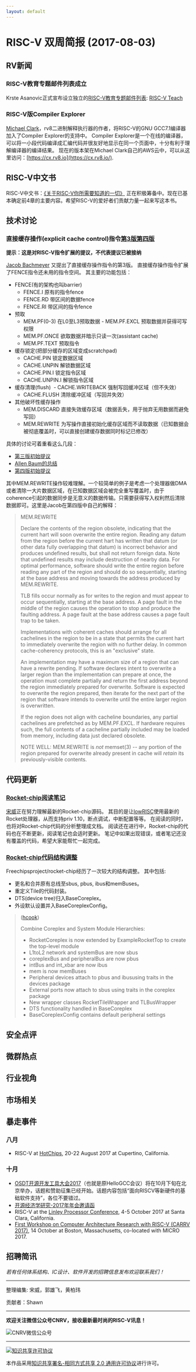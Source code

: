 ```yaml
---
layout: default
---
```


# RISC-V 双周简报 (2017-08-03)

## RV新闻

### RISC-V教育专题邮件列表成立
Krste Asanovic正式宣布设立独立的[RISC-V教育专题邮件列表](https://groups.google.com/a/groups.riscv.org/forum/#!forum/riscv-teach): [RISC-V Teach](mailto:riscv-teach@groups.riscv.org)

### RISC-V版Compiler Explorer

[Michael Clark](mailto:michaeljclark@mac.com)，rv8二进制解释执行器的作者，将RISC-V的GNU GCC7.1编译器加入了Compiler Explorer的支持中。
Compiler Explorer是一个在线的编译器，可以将一小段代码编译成汇编代码并很友好地显示在同一个页面中，十分有利于理解编译器的编译结果。
现在的版本架在Michael Clark自己的AWS云中，可以从这里访问：[https://cx.rv8.io](https://cx.rv8.io/).

## RISC-V中文书
RISC-V中文书：[《关于RISC-V你所需要知道的一切》](https://www.gitbook.com/book/leishangwen/everything_you_need_to_know_about_riscv/details)
正在积极筹备中。现在已基本确定前4章的主要内容。希望RISC-V的爱好者们贡献力量一起来写这本书。


## 技术讨论

### 直接缓存操作(explicit cache control)指令[第3版](https://groups.google.com/a/groups.riscv.org/forum/#!msg/isa-dev/Xa1y68PxjAU/MB2rLM1zAAAJ)[第四版](https://groups.google.com/a/groups.riscv.org/forum/#!msg/isa-dev/eKkGAN2-jss/4uRoQi2TBAAJ)

**提示：这是对RISC-V指令扩展的提议，不代表提议已被接纳**

[Jacob Bachmeyer](mailto:jcb62281@gmail.com) 又提出了直接缓存操作指令的第3版。
直接缓存操作指令扩展了FENCE指令还未用的指令空间。
其主要的功能包括：
+ FENCE(有的架构也叫barrier)
  - FENCE.I 原有的指令fence
  - FENCE.RD 带区间的数据fence
  - FENCE.RI 带区间的指令fence
+ 预取
  - MEM.PF(0-3) 在L0至L3预取数据
  - MEM.PF.EXCL 预取数据并获得可写权限
  - MEM.PF.ONCE 欲取数据并暗示只读一次(assistant cache)
  - MEM.PF.TEXT 预取指令
+ 缓存锁定(把部分缓存的区域变成scratchpad)
  - CACHE.PIN 锁定数据区域
  - CACHE.UNPIN 解锁数据区域
  - CACHE.PIN.I 锁定指令区域
  - CACHE.UNPIN.I 解锁指令区域
+ 缓存清理(flush)
  - CACHE.WRITEBACK 强制写回缓冲区域（但不失效）
  - CACHE.FLUSH 清除缓冲区域（写回并失效）
+ 其他破坏性缓存操作
  - MEM.DISCARD 直接失效缓存区域（数据丢失，用于抛弃无用数据而避免写回）
  - MEM.REWRITE 为写操作直接初始化缓存区域而不读取数据（已知数据会被彻底覆盖时，可以直接创建缓存数据同时标记已修改）

具体的讨论可着重看这么几段：
- [第三版初始提议](https://groups.google.com/a/groups.riscv.org/forum/#!msg/isa-dev/Xa1y68PxjAU/MB2rLM1zAAAJ)
- [Allen Baum的总结](https://groups.google.com/a/groups.riscv.org/forum/#!msg/isa-dev/Xa1y68PxjAU/WlbR93D0AAAJ)
- [第四版初始提议](https://groups.google.com/a/groups.riscv.org/forum/#!msg/isa-dev/eKkGAN2-jss/4uRoQi2TBAAJ)

其中MEM.REWRITE操作较难理解。一个较简单的例子是考虑一个处理器做DMA或者清除一大片数据区域，在已知数据区域会被完全重写覆盖时，由于coherence引起的数据同步是无意义的数据传输。只需要获得写入权利然后清除数据即可。这里是Jacob在第四版中自己的解释：

> MEM.REWRITE
>
> Declare the contents of the region obsolete, indicating that the current hart will soon overwrite the entire region.  Reading any datum from the region before the current hart has written that datum (or other data fully overlapping that datum) is incorrect behavior and produces undefined results, but shall not return foreign data.  Note that undefined results may include destruction of nearby data.  For optimal performance, software should write the entire region before reading any part of the region and should do so sequentially, starting at the base address and moving towards the address produced by MEM.REWRITE.
>
> TLB fills occur normally as for writes to the region and must appear to occur sequentially, starting at the base address.  A page fault in the middle of the region causes the operation to stop and produce the faulting address.  A page fault at the base address causes a page fault trap to be taken.
>
> Implementations with coherent caches should arrange for all cachelines in the region to be in a state that permits the current hart to immediately overwrite the region with no further delay.  In common cache-coherency protocols, this is an "exclusive" state.
>
> An implementation may have a maximum size of a region that can have a rewrite pending.  If software declares intent to overwrite a larger region than the implementation can prepare at once, the operation must complete partially and return the first address beyond the region immediately prepared for overwrite.  Software is expected to overwrite the region prepared, then iterate for the next part of the region that software intends to overwrite until the entire larger region is overwritten.
>
> If the region does not align with cacheline boundaries, any partial cachelines are prefetched as by MEM.PF.EXCL.  If hardware requires such, the full contents of a cacheline partially included may be loaded from memory, including data just declared obsolete.
>
> NOTE WELL:  MEM.REWRITE is *not* memset(3) -- any portion of the region prepared for overwrite already present in cache will *retain* its previously-visible contents.

## 代码更新

### [Rocket-chip阅读笔记](https://github.com/cnrv/rocket-chip-read)

[宋威](http://wsong83.github.io/)正在努力理解最新的Rocket-chip源码。
其目的是让[lowRISC](http://lowrisc.org)使用最新的Rocket处理器，从而支持priv 1.10，断点调试，中断配置等等。
在阅读的同时，也将对Rocket-chip代码的分析整理成文档。
阅读还在进行中，Rocket-chip的代码也在不断更新，阅读笔记也会适时更新。
笔记中如果出现错误，或者笔记还没有覆盖的代码，希望大家能帮忙一起完成。

### [Rocket-chip代码结构调整](https://github.com/freechipsproject/rocket-chip/pull/875)

Freechipsproject/rocket-chip经历了一次较大的结构调整。
其中包括:
- 更名和合并原有总线至sbus, pbus, ibus和memBuses。
- 重定义Tile的代码封装。
- DTS(device tree)归入BaseCoreplex。
- 外设默认设置并入BaseCoreplexConfig。

> ([hcook](https://github.com/hcook))
>
> Combine Coreplex and System Module Hierarchies:
> - RocketCoreplex is now extended by ExampleRocketTop to create the top-level module
> - L1toL2 network and systemBus are now sbus
> - coreplexBus and peripheralBus are now pbus
> - intBus and int_xbar are now ibus
> - mem is now memBuses
> - Peripheral devices attach to pbus and ibususing traits in the devices package
> - External ports now attach to sbus using traits in the coreplex package
> - New wrapper classes RocketTileWrapper and TLBusWrapper
> - DTS functionality handled in BaseCoreplex
> - BaseCoreplexConfig contains default peripheral settings



## 安全点评

## 微群热点


## 行业视角
	

## 市场相关


## 暴走事件

### 八月
+ RISC-V at [HotChips](https://www.hotchips.org/), 20-22 August 2017 at Cupertino, California.

### 十月
+ [OSDT开源开发工具大会2017](http://www.hellogcc.org/?p=34315)（也就是原HelloGCC会议）将在10月下旬在北京举办，话题和赞助征集已经开始。话题内容包括“面向RISCV等新硬件的基础软件支持”，各位不要错过。
+ [开源经济学研究-2017年年会邀请函](http://www.open-source-economics.org/open_source_economics_2017.html)
+ RISC-V at the [Linley Processor Conference](http://www.linleygroup.com/events/event.php?num=43), 4-5 October 2017 at Santa Clara, California.
+ [First Workshop on Computer Architecture Research with RISC-V (CARRV 2017)](https://carrv.github.io/#first-workshop-on-computer-architecture-research-with-risc-v-carrv-2017), 14 October at Boston, Massachusetts, co-located with MICRO 2017.


## 招聘简讯

_若有任何体系结构、IC设计、软件开发的招聘信息发布欢迎联系我们！_
 
----

整理编集: 宋威，郭雄飞，黄柏玮

贡献者：Shawn

----

**欢迎关注微信公众号CNRV，接收最新最时尚的RISC-V讯息！**

![CNRV微信公众号](/assets/images/cnrv_qr.png)

----

<a rel="license" href="http://creativecommons.org/licenses/by-sa/2.0/"><img alt="知识共享许可协议" style="border-width:0" src="https://i.creativecommons.org/l/by-sa/2.0/88x31.png" /></a>

本作品采用<a rel="license" href="http://creativecommons.org/licenses/by-sa/2.0/">知识共享署名-相同方式共享 2.0 通用许可协议</a>进行许可。
